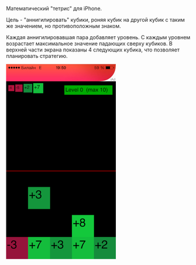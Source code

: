 Математический "тетрис" для iPhone. 

Цель - "аннигилировать" кубики, роняя кубик на другой кубик с таким же значением, но противоположным знаком.

Каждая аннигилировавшая пара добавляет уровень. С каждым уровнем возрастает максимальное значение падающих сверху кубиков. В верхней части экрана показаны 4 следующих кубика, что позволяет планировать стратегию.

![Image alt](https://github.com/wwwstepan/iPhoneGame/blob/main/iPhoneGame.jpg)
